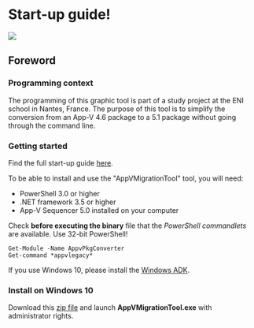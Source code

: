 # Start-up guide!

![](https://raw.githubusercontent.com/julienbriault/AppVMigrationTool/master/icones/github-icone.png)

## Foreword

### Programming context

The programming of this graphic tool is part of a study project at the ENI school in Nantes, France. The purpose of this tool is to simplify the conversion from an App-V 4.6 package to a 5.1 package without going through the command line.

### Getting started

Find the full start-up guide [here](https://julien-briault.gitbook.io/appvmigrationtool/).

To be able to install and use the "AppVMigrationTool" tool, you will need:

* PowerShell 3.0 or higher  
* .NET framework 3.5 or higher 
* App-V Sequencer 5.0 installed on your computer

Check **before executing the binary** file that the _PowerShell commandlets_ are available. Use 32-bit PowerShell!

```text
Get-Module -Name AppvPkgConverter
Get-command *appvlegacy*
```

If you use Windows 10, please install the [Windows ADK](https://docs.microsoft.com/en-us/windows-hardware/get-started/adk-install).

### Install on Windows 10

Download this [zip file](https://github.com/julienbriault/AppVMigrationTool/releases/download/0.0.4/AppVMigrationTool.zip) and launch **AppVMigrationTool.exe** with administrator rights.

